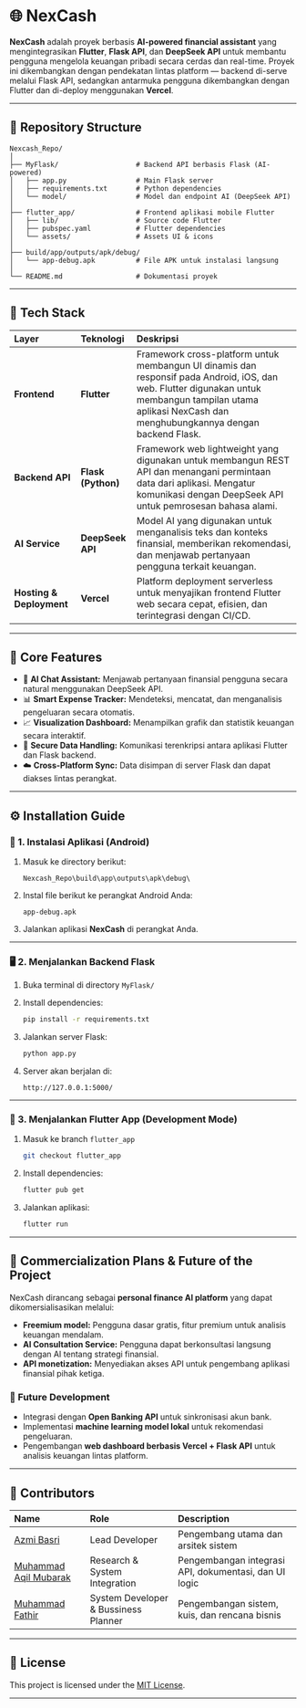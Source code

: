 # 🌐 NexCash

**NexCash** adalah proyek berbasis **AI-powered financial assistant** yang mengintegrasikan **Flutter**, **Flask API**, dan **DeepSeek API** untuk membantu pengguna mengelola keuangan pribadi secara cerdas dan real-time.
Proyek ini dikembangkan dengan pendekatan lintas platform — backend di-serve melalui Flask API, sedangkan antarmuka pengguna dikembangkan dengan Flutter dan di-deploy menggunakan **Vercel**.

---

## 📁 Repository Structure

```
Nexcash_Repo/
│
├── MyFlask/                   # Backend API berbasis Flask (AI-powered)
│   ├── app.py                 # Main Flask server
│   ├── requirements.txt       # Python dependencies
│   └── model/                 # Model dan endpoint AI (DeepSeek API)
│
├── flutter_app/               # Frontend aplikasi mobile Flutter
│   ├── lib/                   # Source code Flutter
│   ├── pubspec.yaml           # Flutter dependencies
│   └── assets/                # Assets UI & icons
│
├── build/app/outputs/apk/debug/
│   └── app-debug.apk          # File APK untuk instalasi langsung
│
└── README.md                  # Dokumentasi proyek
```

---

## 🚀 Tech Stack

| Layer                    | Teknologi          | Deskripsi                                                                                                                                                                                                  |
| :----------------------- | :----------------- | :--------------------------------------------------------------------------------------------------------------------------------------------------------------------------------------------------------- |
| **Frontend**             | **Flutter**        | Framework cross-platform untuk membangun UI dinamis dan responsif pada Android, iOS, dan web. Flutter digunakan untuk membangun tampilan utama aplikasi NexCash dan menghubungkannya dengan backend Flask. |
| **Backend API**          | **Flask (Python)** | Framework web lightweight yang digunakan untuk membangun REST API dan menangani permintaan data dari aplikasi. Mengatur komunikasi dengan DeepSeek API untuk pemrosesan bahasa alami.                      |
| **AI Service**           | **DeepSeek API**   | Model AI yang digunakan untuk menganalisis teks dan konteks finansial, memberikan rekomendasi, dan menjawab pertanyaan pengguna terkait keuangan.                                                          |
| **Hosting & Deployment** | **Vercel**         | Platform deployment serverless untuk menyajikan frontend Flutter web secara cepat, efisien, dan terintegrasi dengan CI/CD.                                                                                 |

---

## 🧠 Core Features

* 💬 **AI Chat Assistant:** Menjawab pertanyaan finansial pengguna secara natural menggunakan DeepSeek API.
* 📊 **Smart Expense Tracker:** Mendeteksi, mencatat, dan menganalisis pengeluaran secara otomatis.
* 📈 **Visualization Dashboard:** Menampilkan grafik dan statistik keuangan secara interaktif.
* 🔐 **Secure Data Handling:** Komunikasi terenkripsi antara aplikasi Flutter dan Flask backend.
* ☁️ **Cross-Platform Sync:** Data disimpan di server Flask dan dapat diakses lintas perangkat.

---

## ⚙️ Installation Guide

### 🧩 1. Instalasi Aplikasi (Android)

1. Masuk ke directory berikut:

   ```
   Nexcash_Repo\build\app\outputs\apk\debug\
   ```
2. Instal file berikut ke perangkat Android Anda:

   ```
   app-debug.apk
   ```
3. Jalankan aplikasi **NexCash** di perangkat Anda.

---

### 🖥️ 2. Menjalankan Backend Flask

1. Buka terminal di directory `MyFlask/`
2. Install dependencies:

   ```bash
   pip install -r requirements.txt
   ```
3. Jalankan server Flask:

   ```bash
   python app.py
   ```
4. Server akan berjalan di:

   ```
   http://127.0.0.1:5000/
   ```

---

### 📱 3. Menjalankan Flutter App (Development Mode)

1. Masuk ke branch `flutter_app`

   ```bash
   git checkout flutter_app
   ```
2. Install dependencies:

   ```bash
   flutter pub get
   ```
3. Jalankan aplikasi:

   ```bash
   flutter run
   ```

---

## 💼 Commercialization Plans & Future of the Project

NexCash dirancang sebagai **personal finance AI platform** yang dapat dikomersialisasikan melalui:

* **Freemium model:** Pengguna dasar gratis, fitur premium untuk analisis keuangan mendalam.
* **AI Consultation Service:** Pengguna dapat berkonsultasi langsung dengan AI tentang strategi finansial.
* **API monetization:** Menyediakan akses API untuk pengembang aplikasi finansial pihak ketiga.

### 🔮 Future Development

* Integrasi dengan **Open Banking API** untuk sinkronisasi akun bank.
* Implementasi **machine learning model lokal** untuk rekomendasi pengeluaran.
* Pengembangan **web dashboard berbasis Vercel + Flask API** untuk analisis keuangan lintas platform.

---

## 👥 Contributors

| Name                                       | Role                          | Description                                           |
| :----------------------------------------- | :---------------------------- | :---------------------------------------------------- |
| [Azmi Basri](https://github.com/Azmibasri) | Lead Developer                | Pengembang utama dan arsitek sistem                   |
| [Muhammad Aqil Mubarak](https://github.com/Eruumaa) | Research & System Integration | Pengembangan integrasi API, dokumentasi, dan UI logic |
| [Muhammad Fathir](https://github.com/Eruumaa) | System Developer & Bussiness Planner | Pengembangan sistem, kuis, dan rencana bisnis |

---

## 📄 License

This project is licensed under the [MIT License](LICENSE).

---
